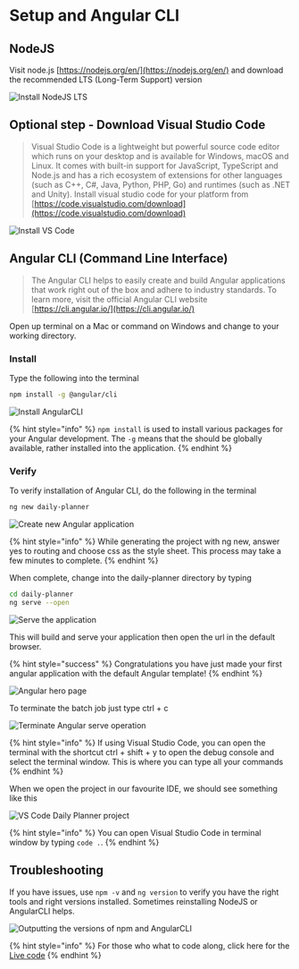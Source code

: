 # Setup and Angular CLI

## NodeJS

Visit node.js [https://nodejs.org/en/](https://nodejs.org/en/) and download the recommended LTS \(Long-Term Support\) version

![Install NodeJS LTS](../.gitbook/assets/install-nodejs-lts.png)

## Optional step - Download Visual Studio Code

> Visual Studio Code is a lightweight but powerful source code editor which runs on your desktop and is available for Windows, macOS and Linux. It comes with built-in support for JavaScript, TypeScript and Node.js and has a rich ecosystem of extensions for other languages \(such as C++, C\#, Java, Python, PHP, Go\) and runtimes \(such as .NET and Unity\). Install visual studio code for your platform from [https://code.visualstudio.com/download](https://code.visualstudio.com/download)

![Install VS Code](../.gitbook/assets/install-vscode.png)

## Angular CLI \(Command Line Interface\)

> The Angular CLI helps to easily create and build Angular applications that work right out of the box and adhere to industry standards. To learn more, visit the official Angular CLI website [https://cli.angular.io/](https://cli.angular.io/)

Open up terminal on a Mac or command on Windows and change to your working directory.

### Install

Type the following into the terminal

```bash
npm install -g @angular/cli
```

![Install AngularCLI](../.gitbook/assets/npm-install-ng.png)

{% hint style="info" %}
`npm install` is used to install various packages for your Angular development. The `-g` means that the should be globally available, rather installed into the application.
{% endhint %}

### Verify

To verify installation of Angular CLI, do the following in the terminal

```bash
ng new daily-planner
```

![Create new Angular application](../.gitbook/assets/ng-new.png)

{% hint style="info" %}
While generating the project with ng new, answer yes to routing and choose css as the style sheet. This process may take a few minutes to complete.
{% endhint %}

When complete, change into the daily-planner directory by typing

```bash
cd daily-planner
ng serve --open
```

![Serve the application](../.gitbook/assets/ng-serve.png)

This will build and serve your application then open the url in the default browser.

{% hint style="success" %}
Congratulations you have just made your first angular application with the default Angular template!
{% endhint %}

![Angular hero page](../.gitbook/assets/angular-hero-page.png)

To terminate the batch job just type ctrl + c

![Terminate Angular serve operation](../.gitbook/assets/ng-terminate.png)

{% hint style="info" %}
If using Visual Studio Code, you can open the terminal with the shortcut ctrl + shift + y to open the debug console and select the terminal window. This is where you can type all your commands
{% endhint %}

When we open the project in our favourite IDE, we should see something like this

![VS Code Daily Planner project](../.gitbook/assets/vscode.png)

{% hint style="info" %}
You can open Visual Studio Code in terminal window by typing `code .`.
{% endhint %}

## Troubleshooting

If you have issues, use `npm -v` and `ng version` to verify you have the right tools and right versions installed. Sometimes reinstalling NodeJS or AngularCLI helps.

![Outputting the versions of npm and AngularCLI](../.gitbook/assets/ng-version.png)

{% hint style="info" %}
For those who what to code along, click here for the [Live code](https://stackblitz.com/github/fiotrann/daily-planner/tree/initial-commit)
{% endhint %}

